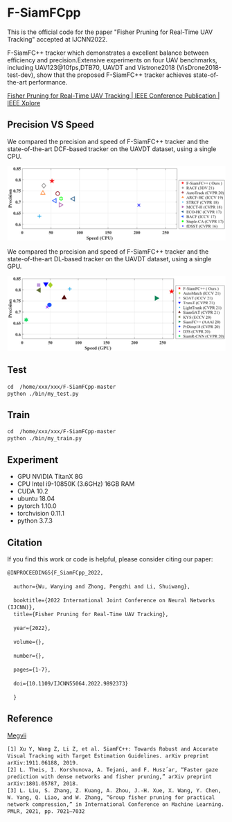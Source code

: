 # F-SiamFCpp

This is the official code for the paper "Fisher Pruning for Real-Time UAV Tracking" accepted at  IJCNN2022.



F-SiamFC++ tracker which demonstrates a excellent balance between efficiency and precision.Extensive
experiments on four UAV benchmarks, including UAV123@10fps,DTB70, UAVDT and Vistrone2018 (VisDrone2018-test-dev), show that the proposed F-SiamFC++ tracker achieves state-of-the-art performance.

[Fisher Pruning for Real-Time UAV Tracking | IEEE Conference Publication | IEEE Xplore](https://ieeexplore.ieee.org/document/9892373)

## Precision VS Speed

We compared the precision and speed of F-SiamFC++ tracker and the state-of-the-art DCF-based tracker on the UAVDT dataset, using a single CPU.

![](./image/CPU.png)

We compared the precision and speed of F-SiamFC++ tracker and the state-of-the-art DL-based tracker on the UAVDT dataset, using a single GPU.

![](./image/GPU.png)

## Test

```
cd  /home/xxx/xxx/F-SiamFCpp-master 
python ./bin/my_test.py
```
## Train
```
cd  /home/xxx/xxx/F-SiamFCpp-master
python ./bin/my_train.py
```

##  Experiment
- GPU NVIDIA TitanX  8G  
- CPU Intel  i9-10850K (3.6GHz) 16GB RAM
- CUDA 10.2
- ubuntu 18.04 
- pytorch 1.10.0
- torchvision 0.11.1
- python 3.7.3

## Citation

If you find this work or code is helpful, please consider citing our paper:

```
@INPROCEEDINGS{F_SiamFCpp_2022,

  author={Wu, Wanying and Zhong, Pengzhi and Li, Shuiwang},
  
  booktitle={2022 International Joint Conference on Neural Networks (IJCNN)}, 
  title={Fisher Pruning for Real-Time UAV Tracking}, 
  
  year={2022},
  
  volume={},
  
  number={},
  
  pages={1-7},
  
  doi={10.1109/IJCNN55064.2022.9892373}
  
  }
```

## Reference
[Megvii](https://github.com/MegviiDetection/video_analyst)

```
[1] Xu Y, Wang Z, Li Z, et al. SiamFC++: Towards Robust and Accurate Visual Tracking with Target Estimation Guidelines. arXiv preprint arXiv:1911.06188, 2019.
[2] L. Theis, I. Korshunova, A. Tejani, and F. Husz´ar, “Faster gaze prediction with dense networks and fisher pruning,” arXiv preprint arXiv:1801.05787, 2018.
[3] L. Liu, S. Zhang, Z. Kuang, A. Zhou, J.-H. Xue, X. Wang, Y. Chen, W. Yang, Q. Liao, and W. Zhang, “Group fisher pruning for practical network compression,” in International Conference on Machine Learning. PMLR, 2021, pp. 7021–7032
```
